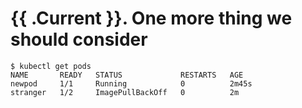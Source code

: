 # {{ .Current }}. One more thing we should consider

```
$ kubectl get pods
NAME       READY   STATUS             RESTARTS   AGE
newpod     1/1     Running            0          2m45s
stranger   1/2     ImagePullBackOff   0          2m
```
